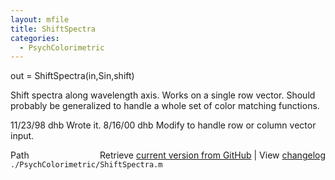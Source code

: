 ```yaml
---
layout: mfile
title: ShiftSpectra
categories:
  - PsychColorimetric
---
```


out = ShiftSpectra\(in,Sin,shift\)

Shift spectra along wavelength axis.  Works
on a single row vector.  Should probably
be generalized to handle a whole set
of color matching functions.

11/23/98  dhb  Wrote it.
8/16/00   dhb  Modify to handle row or column vector input.


<div class="code_header" style="text-align:right;">
  <span style="float:left;">Path&nbsp;&nbsp;</span> <span class="counter">Retrieve <a href=
  "https://raw.github.com/Psychtoolbox-3/Psychtoolbox-3/beta/./PsychColorimetric/ShiftSpectra.m">current version from GitHub</a> | View <a href=
  "https://github.com/Psychtoolbox-3/Psychtoolbox-3/commits/beta/./PsychColorimetric/ShiftSpectra.m">changelog</a></span>
</div>
<div class="code">
  <code>./PsychColorimetric/ShiftSpectra.m</code>
</div>
